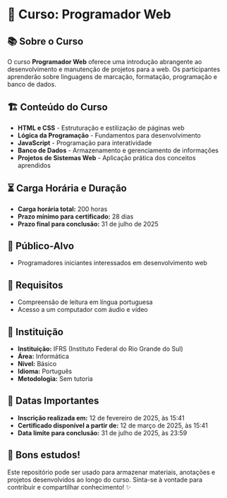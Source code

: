 # 📌 Curso: Programador Web

## 📚 Sobre o Curso
O curso **Programador Web** oferece uma introdução abrangente ao desenvolvimento e manutenção de projetos para a web. Os participantes aprenderão sobre linguagens de marcação, formatação, programação e banco de dados.

## 🏗 Conteúdo do Curso
- **HTML e CSS** - Estruturação e estilização de páginas web
- **Lógica da Programação** - Fundamentos para desenvolvimento
- **JavaScript** - Programação para interatividade
- **Banco de Dados** - Armazenamento e gerenciamento de informações
- **Projetos de Sistemas Web** - Aplicação prática dos conceitos aprendidos

## ⏳ Carga Horária e Duração
- **Carga horária total:** 200 horas
- **Prazo mínimo para certificado:** 28 dias
- **Prazo final para conclusão:** 31 de julho de 2025

## 🎯 Público-Alvo
- Programadores iniciantes interessados em desenvolvimento web

## 📌 Requisitos
- Compreensão de leitura em língua portuguesa
- Acesso a um computador com áudio e vídeo

## 🏫 Instituição
- **Instituição:** IFRS (Instituto Federal do Rio Grande do Sul)
- **Área:** Informática
- **Nível:** Básico
- **Idioma:** Português
- **Metodologia:** Sem tutoria

## 📅 Datas Importantes
- **Inscrição realizada em:** 12 de fevereiro de 2025, às 15:41
- **Certificado disponível a partir de:** 12 de março de 2025, às 15:41
- **Data limite para conclusão:** 31 de julho de 2025, às 23:59

## 🚀 Bons estudos!
Este repositório pode ser usado para armazenar materiais, anotações e projetos desenvolvidos ao longo do curso. Sinta-se à vontade para contribuir e compartilhar conhecimento! ✨

